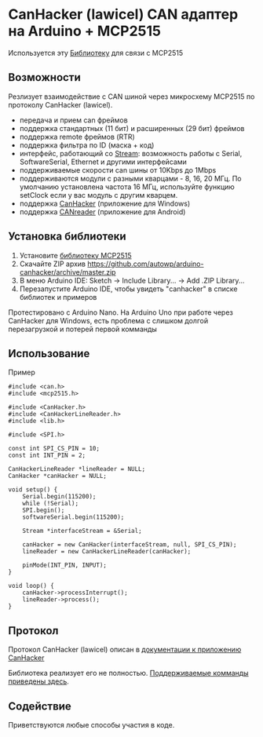 # CanHacker (lawicel) CAN адаптер на Arduino + MCP2515

Используется эту [Библиотеку](https://github.com/autowp/arduino-mcp2515) для связи с MCP2515

## Возможности

Резлизует взаимодействие с CAN шиной через микросхему MCP2515 по протоколу CanHacker (lawicel).

- передача и прием can фреймов
- поддержка стандартных (11 бит) и расширенных (29 бит) фреймов
- поддержка remote фреймов (RTR)
- поддержка фильтра по ID (маска + код)
- интерфейс, работающий со [Stream](https://www.arduino.cc/en/Reference/Stream): возможность работы с Serial, SoftwareSerial, Ethernet и другими интерфейсами 
- поддерживаемые скорости can шины от 10Kbps до 1Mbps
- поддерживаются модули с разными кварцами - 8, 16, 20 МГц. По умолчанию установлена частота 16 МГц, используйте функцию setClock если у вас модуль с другим кварцем.
- поддержка [CanHacker](http://www.mictronics.de/projects/usb-can-bus/) (приложение для Windows)
- поддержка [CANreader](https://github.com/autowp/CANreader) (приложение для Android)

## Установка библиотеки

1. Установите [библиотеку MCP2515](https://github.com/autowp/arduino-mcp2515)
2. Скачайте ZIP архив https://github.com/autowp/arduino-canhacker/archive/master.zip
3. В меню Arduino IDE: Sketch -> Include Library... -> Add .ZIP Library...
4. Перезапустите Arduino IDE, чтобы увидеть "canhacker" в списке библиотек и примеров

Протестировано с Arduino Nano.
На Arduino Uno при работе через CanHacker для Windows, есть проблема с слишком долгой перезагрузкой и потерей первой комманды

## Использование

Пример

```
#include <can.h>
#include <mcp2515.h>

#include <CanHacker.h>
#include <CanHackerLineReader.h>
#include <lib.h>

#include <SPI.h>

const int SPI_CS_PIN = 10;
const int INT_PIN = 2;

CanHackerLineReader *lineReader = NULL;
CanHacker *canHacker = NULL;

void setup() {
    Serial.begin(115200);
    while (!Serial);
    SPI.begin();
    softwareSerial.begin(115200);

    Stream *interfaceStream = &Serial;
    
    canHacker = new CanHacker(interfaceStream, null, SPI_CS_PIN);
    lineReader = new CanHackerLineReader(canHacker);
    
    pinMode(INT_PIN, INPUT);
}

void loop() {
    canHacker->processInterrupt();
    lineReader->process();
}
```

## Протокол

Протокол CanHacker (lawicel) описан в [документации к приложению CanHacker](http://www.mictronics.de/projects/usb-can-bus/)

Библиотека реализует его не полностью. [Поддерживаемые комманды приведены здесь](protocol.md).

## Содействие

Приветствуются любые способы участия в коде.